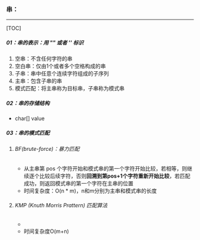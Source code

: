 ### 串：

------

[TOC]

##### 01：串的表示：用 "" 或者 '' 标识

1. 空串：不含任何字符的串
2. 空白串：仅由1个或者多个空格构成的串
3. 子串：串中任意个连续字符组成的子序列
4. 主串：包含子串的串
5. 模式匹配：将主串称为目标串，子串称为模式串

##### 02：串的存储结构

- char[] value

##### 03：串的模式匹配

1. ###### BF(brute-force)：暴力匹配

   - 从主串第 pos 个字符开始和模式串的第一个字符开始比较，若相等，则继续逐个比较后续字符，否则**回溯到第pos+1个字符重新开始比较**，若匹配成功，则返回模式串的第一个字符在主串的位置
   - 时间复杂度：O(n * m)，n和m分别为主串和模式串的长度

2. ###### KMP (Knuth Morris Prattern) 匹配算法

   - 
   - 时间复杂度O(m+n)